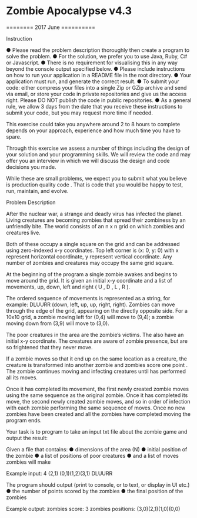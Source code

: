 # Zombie Apocalypse v4.3

======== 2017 June ==========

Instruction

● Please read the problem description thoroughly then create a program to solve the problem.
● For the solution, we prefer you to use Java, Ruby, C# or Javascript.
● There is no requirement for visualising this in any way beyond the console output
specified below.
● Please include instructions on how to run your application in a README file in the
root directory.
● Your application must run, and generate the correct result.
● To submit your code: either compress your files into a single Zip or GZip archive and
send via email, or store your code in private repositories and give us the access right.
Please DO NOT publish the code in public repositories.
● As a general rule, we allow  3 days  from the date that you receive these instructions
to submit your code, but you may request more time if needed.

This exercise could take you anywhere around 2 to 8 hours to complete depends on your approach, experience and how much time you have to spare.

Through this exercise we assess a number of things including the design of your solution and your programming skills. We will review the code and may offer you an interview in which we will discuss the design and code decisions you made.

While these are small problems, we expect you to submit what you believe is  production quality code . That is code that you would be happy to test, run, maintain, and evolve.

Problem Description

After the nuclear war, a strange and deadly virus has infected the planet. Living creatures are becoming zombies that spread their zombiness by an unfriendly bite. The world consists of an  n  x  n  grid on which  zombies   and  creatures  live.

Both of these occupy a single square on the grid and can be addressed using zero-indexed x-y coordinates. Top left corner is  (x: 0, y: 0)  with x represent horizontal coordinate, y represent vertical coordinate. Any number of zombies and creatures may occupy the same grid square.

At the beginning of the program a single zombie awakes and begins to move around the grid. It is given an initial x-y coordinate and a list of movements, up, down, left and right ( U , D , L , R ).

The ordered sequence of movements is represented as a string, for example:  DLUURR (down, left, up, up, right, right). Zombies can move through the edge of the grid, appearing on the directly opposite side. For a 10x10 grid, a zombie moving left for (0,4) will move to (9,4); a zombie moving down from (3,9) will move to (3,0).

The poor creatures in the area are the zombie’s victims. The also have an initial x-y coordinate. The creatures are aware of zombie presence, but are so frightened that they never move.

If a zombie moves so that it end up on the same location as a creature, the creature is transformed into another zombie and zombies score one  point . The zombie continues moving and infecting creatures until has performed all its moves.

Once it has completed its movement, the first newly created zombie moves using the same sequence as the original zombie. Once it has completed its move, the second newly created zombie moves, and so in order of infection with each zombie performing the same sequence of moves. Once no new zombies have been created and all the zombies have completed moving the program ends.

Your task is to program to take an input txt file about the zombie game and output the result:

Given a file that contains:
● dimensions of the area (N)
● initial position of the zombie
● a list of positions of poor creatures
● and a list of moves zombies will make

Example input:
4
(2,1) (0,1)(1,2)(3,1)
DLUURR

The program should output (print to console, or to text, or display in UI etc.)
● the number of points scored by the zombies
● the final position of the zombies

Example output:
zombies score: 3
zombies positions: (3,0)(2,1)(1,0)(0,0)
